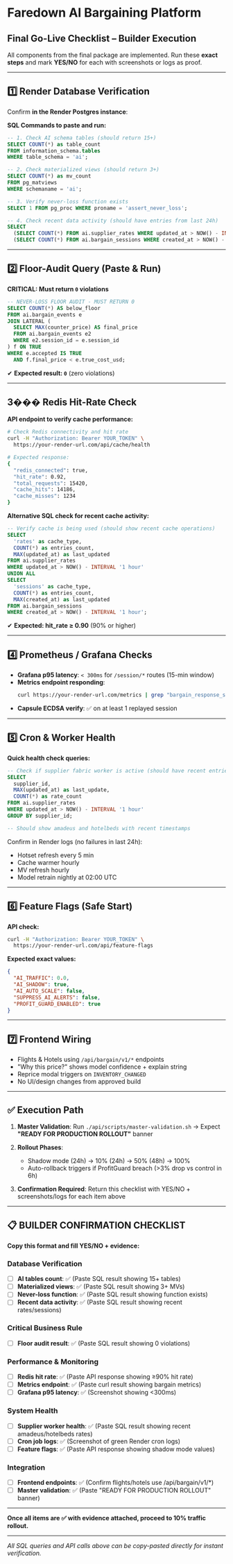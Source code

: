 # **Faredown AI Bargaining Platform**

## Final Go-Live Checklist – Builder Execution

All components from the final package are implemented.
Run these **exact steps** and mark **YES/NO** for each with screenshots or logs as proof.

---

## **1️⃣ Render Database Verification**

Confirm **in the Render Postgres instance**:

**SQL Commands to paste and run:**

```sql
-- 1. Check AI schema tables (should return 15+)
SELECT COUNT(*) as table_count
FROM information_schema.tables
WHERE table_schema = 'ai';

-- 2. Check materialized views (should return 3+)
SELECT COUNT(*) as mv_count
FROM pg_matviews
WHERE schemaname = 'ai';

-- 3. Verify never-loss function exists
SELECT 1 FROM pg_proc WHERE proname = 'assert_never_loss';

-- 4. Check recent data activity (should have entries from last 24h)
SELECT
  (SELECT COUNT(*) FROM ai.supplier_rates WHERE updated_at > NOW() - INTERVAL '24 hours') as recent_rates,
  (SELECT COUNT(*) FROM ai.bargain_sessions WHERE created_at > NOW() - INTERVAL '24 hours') as recent_sessions;
```

---

## **2️⃣ Floor-Audit Query (Paste & Run)**

**CRITICAL: Must return `0` violations**

```sql
-- NEVER-LOSS FLOOR AUDIT - MUST RETURN 0
SELECT COUNT(*) AS below_floor
FROM ai.bargain_events e
JOIN LATERAL (
  SELECT MAX(counter_price) AS final_price
  FROM ai.bargain_events e2
  WHERE e2.session_id = e.session_id
) f ON TRUE
WHERE e.accepted IS TRUE
  AND f.final_price < e.true_cost_usd;
```

✔ **Expected result: `0`** (zero violations)

---

## **3️��� Redis Hit-Rate Check**

**API endpoint to verify cache performance:**

```bash
# Check Redis connectivity and hit rate
curl -H "Authorization: Bearer YOUR_TOKEN" \
  https://your-render-url.com/api/cache/health

# Expected response:
{
  "redis_connected": true,
  "hit_rate": 0.92,
  "total_requests": 15420,
  "cache_hits": 14186,
  "cache_misses": 1234
}
```

**Alternative SQL check for recent cache activity:**

```sql
-- Verify cache is being used (should show recent cache operations)
SELECT
  'rates' as cache_type,
  COUNT(*) as entries_count,
  MAX(updated_at) as last_updated
FROM ai.supplier_rates
WHERE updated_at > NOW() - INTERVAL '1 hour'
UNION ALL
SELECT
  'sessions' as cache_type,
  COUNT(*) as entries_count,
  MAX(created_at) as last_updated
FROM ai.bargain_sessions
WHERE created_at > NOW() - INTERVAL '1 hour';
```

✔ **Expected: hit_rate ≥ 0.90** (90% or higher)

---

## **4️⃣ Prometheus / Grafana Checks**

- **Grafana p95 latency**: `< 300ms` for `/session/*` routes (15-min window)
- **Metrics endpoint responding**:
  ```bash
  curl https://your-render-url.com/metrics | grep "bargain_response_seconds"
  ```
- **Capsule ECDSA verify**: ✅ on at least 1 replayed session

---

## **5️⃣ Cron & Worker Health**

**Quick health check queries:**

```sql
-- Check if supplier fabric worker is active (should have recent entries)
SELECT
  supplier_id,
  MAX(updated_at) as last_update,
  COUNT(*) as rate_count
FROM ai.supplier_rates
WHERE updated_at > NOW() - INTERVAL '1 hour'
GROUP BY supplier_id;

-- Should show amadeus and hotelbeds with recent timestamps
```

Confirm in Render logs (no failures in last 24h):

- Hotset refresh every 5 min
- Cache warmer hourly
- MV refresh hourly
- Model retrain nightly at 02:00 UTC

---

## **6️⃣ Feature Flags (Safe Start)**

**API check:**

```bash
curl -H "Authorization: Bearer YOUR_TOKEN" \
  https://your-render-url.com/api/feature-flags
```

**Expected exact values:**

```json
{
  "AI_TRAFFIC": 0.0,
  "AI_SHADOW": true,
  "AI_AUTO_SCALE": false,
  "SUPPRESS_AI_ALERTS": false,
  "PROFIT_GUARD_ENABLED": true
}
```

---

## **7️⃣ Frontend Wiring**

- Flights & Hotels using `/api/bargain/v1/*` endpoints
- "Why this price?" shows model confidence + explain string
- Reprice modal triggers on `INVENTORY_CHANGED`
- No UI/design changes from approved build

---

## **✅ Execution Path**

1. **Master Validation**: Run `./api/scripts/master-validation.sh` → Expect **"READY FOR PRODUCTION ROLLOUT"** banner

2. **Rollout Phases**:
   - Shadow mode (24h) → 10% (24h) → 50% (48h) → 100%
   - Auto-rollback triggers if ProfitGuard breach (>3% drop vs control in 6h)

3. **Confirmation Required**: Return this checklist with YES/NO + screenshots/logs for each item above

---

## **📋 BUILDER CONFIRMATION CHECKLIST**

**Copy this format and fill YES/NO + evidence:**

### Database Verification

- [ ] **AI tables count**: ✅ (Paste SQL result showing 15+ tables)
- [ ] **Materialized views**: ✅ (Paste SQL result showing 3+ MVs)
- [ ] **Never-loss function**: ✅ (Paste SQL result showing function exists)
- [ ] **Recent data activity**: ✅ (Paste SQL result showing recent rates/sessions)

### Critical Business Rule

- [ ] **Floor audit result**: ✅ (Paste SQL result showing 0 violations)

### Performance & Monitoring

- [ ] **Redis hit rate**: ✅ (Paste API response showing ≥90% hit rate)
- [ ] **Metrics endpoint**: ✅ (Paste curl result showing bargain metrics)
- [ ] **Grafana p95 latency**: ✅ (Screenshot showing <300ms)

### System Health

- [ ] **Supplier worker health**: ✅ (Paste SQL result showing recent amadeus/hotelbeds rates)
- [ ] **Cron job logs**: ✅ (Screenshot of green Render cron logs)
- [ ] **Feature flags**: ✅ (Paste API response showing shadow mode values)

### Integration

- [ ] **Frontend endpoints**: ✅ (Confirm flights/hotels use /api/bargain/v1/\*)
- [ ] **Master validation**: ✅ (Paste "READY FOR PRODUCTION ROLLOUT" banner)

---

**Once all items are ✅ with evidence attached, proceed to 10% traffic rollout.**

---

_All SQL queries and API calls above can be copy-pasted directly for instant verification._

